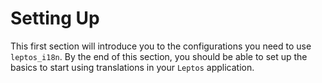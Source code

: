 # Setting Up

This first section will introduce you to the configurations you need to use `leptos_i18n`. By the end of this section, you should be able to
set up the basics to start using translations in your `Leptos` application.
